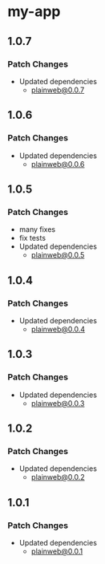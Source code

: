 # my-app

## 1.0.7

### Patch Changes

- Updated dependencies
  - plainweb@0.0.7

## 1.0.6

### Patch Changes

- Updated dependencies
  - plainweb@0.0.6

## 1.0.5

### Patch Changes

- many fixes
- fix tests
- Updated dependencies
  - plainweb@0.0.5

## 1.0.4

### Patch Changes

- Updated dependencies
  - plainweb@0.0.4

## 1.0.3

### Patch Changes

- Updated dependencies
  - plainweb@0.0.3

## 1.0.2

### Patch Changes

- Updated dependencies
  - plainweb@0.0.2

## 1.0.1

### Patch Changes

- Updated dependencies
  - plainweb@0.0.1
